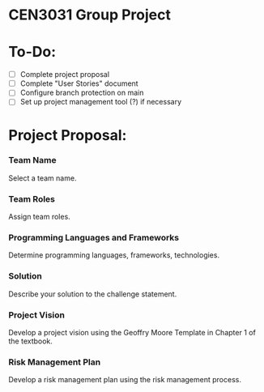 # CEN3031 Group Project

# To-Do:
- [ ] Complete project proposal
- [ ] Complete "User Stories" document
- [ ] Configure branch protection on main
- [ ] Set up project management tool (?) if necessary

# Project Proposal:

### Team Name

Select a team name.

### Team Roles

Assign team roles.

### Programming Languages and Frameworks

 Determine programming languages, frameworks, technologies.

### Solution

Describe your solution to the challenge statement.

### Project Vision

 Develop a project vision using the Geoffry Moore Template in Chapter 1 of the textbook.

### Risk Management Plan

Develop a risk management plan using the risk management process.